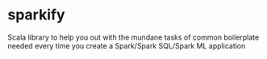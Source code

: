 # sparkify
Scala library to help you out with the mundane tasks of common boilerplate needed every time you create a Spark/Spark SQL/Spark ML application
